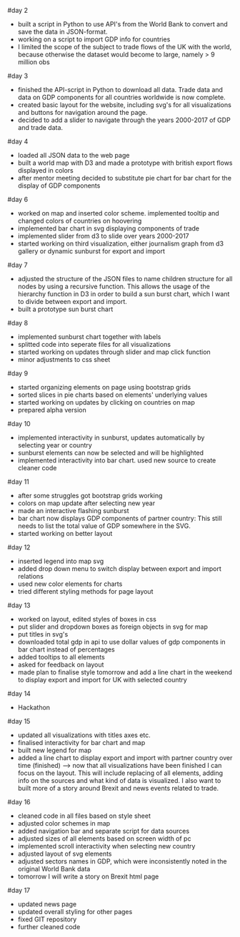 #day 2
- built a script in Python to use API's from the World Bank to convert and save the data in JSON-format.
- working on a script to import GDP info for countries
- I limited the scope of the subject to trade flows of the UK with the world, because otherwise the dataset would become to large, namely > 9  million obs

#day 3
- finished the API-script in Python to download all data. Trade data and data on GDP components for all countries worldwide is now complete.
- created basic layout for the website, including svg's for all visualizations and buttons for navigation around the page.
- decided to add a slider to navigate through the years 2000-2017 of GDP and trade data.

#day 4
- loaded all JSON data to the web page
- built a world map with D3 and made a prototype with british export flows displayed in colors
- after mentor meeting decided to substitute pie chart for bar chart for the display of GDP components

#day 6
- worked on map and inserted color scheme. implemented tooltip and changed colors of countries on hoovering
- implemented bar chart in svg displaying components of trade
- implemented slider from d3 to slide over years 2000-2017
- started working on third visualization, either journalism graph from d3 gallery or dynamic sunburst for export and import

#day 7
- adjusted the structure of the JSON files to name children structure for all nodes by using a recursive function. This allows the usage of       the hierarchy function in D3 in order to build a sun burst chart, which I want to divide between export and import.
- built a prototype sun burst chart

#day 8
- implemented sunburst chart together with labels
- splitted code into seperate files for all visualizations
- started working on updates through slider and map click function
- minor adjustments to css sheet

#day 9
- started organizing elements on page using bootstrap grids
- sorted slices in pie charts based on elements' underlying values
- started working on updates by clicking on countries on map
- prepared alpha version

#day 10
- implemented interactivity in sunburst, updates automatically by selecting year or country
- sunburst elements can now be selected and will be highlighted
- implemented interactivity into bar chart. used new source to create cleaner code

#day 11
- after some struggles got bootstrap grids working
- colors on map update after selecting new year
- made an interactive flashing sunburst
- bar chart now displays GDP components of partner country: This still needs to list the total value of GDP somewhere in the SVG.
- started working on better layout

#day 12
- inserted legend into map svg
- added drop down menu to switch display between export and import relations
- used new color elements for charts
- tried different styling methods for page layout

#day 13
- worked on layout, edited styles of boxes in css
- put slider and dropdown boxes as foreign objects in svg for map
- put titles in svg's
- downloaded total gdp in api to use dollar values of gdp components in bar chart instead of percentages
- added tooltips to all elements
- asked for feedback on layout
- made plan to finalise style tomorrow and add a line chart in the weekend to display export and import for UK with selected country

#day 14
- Hackathon

#day 15
- updated all visualizations with titles axes etc.
- finalised interactivity for bar chart and map
- built new legend for map
- added a line chart to display export and import with partner country over time (finished)
--> now that all visualizations have been finished I can focus on the layout. This will include replacing of all elements, adding info on the sources and what kind of data is visualized. I also want to built more of a story around Brexit and news events related to trade.

#day 16
- cleaned code in all files based on style sheet
- adjusted color schemes in map
- added navigation bar and separate script for data sources
- adjusted sizes of all elements based on screen width of pc
- implemented scroll interactivity when selecting new country
- adjusted layout of svg elements
- adjusted sectors names in GDP, which were inconsistently noted in the original World Bank data
- tomorrow I will write a story on Brexit html page

#day 17
- updated news page
- updated overall styling for other pages
- fixed GIT repository
- further cleaned code
